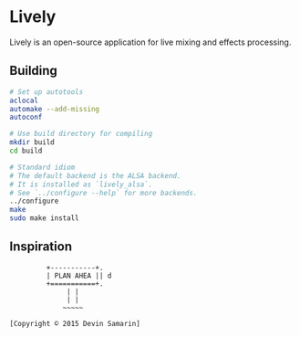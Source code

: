 # Lively

Lively is an open-source application for live mixing and effects processing.


## Building

```sh
# Set up autotools
aclocal
automake --add-missing
autoconf

# Use build directory for compiling
mkdir build
cd build

# Standard idiom
# The default backend is the ALSA backend.
# It is installed as `lively_alsa`.
# See `../configure --help` for more backends.
../configure
make
sudo make install
```

## Inspiration

```
         +-----------+.
         | PLAN AHEA || d
         +===========+.
              | |
              | |
             ~~~~~

[Copyright © 2015 Devin Samarin]
```
